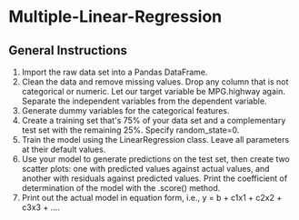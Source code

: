 # Multiple-Linear-Regression

## General Instructions
1. Import the raw data set into a Pandas DataFrame.
2. Clean the data and remove missing values. Drop any column that is not categorical or numeric. Let our target variable be MPG.highway again. Separate the independent variables from the dependent variable.
3. Generate dummy variables for the categorical features.
4. Create a training set that's 75% of your data set and a complementary test set with the remaining 25%. Specify random_state=0.
5. Train the model using the LinearRegression class. Leave all parameters at their default values.
6. Use your model to generate predictions on the test set, then create two scatter plots: one with predicted values against actual values, and another with residuals against predicted values. Print the coefficient of determination of the model with the .score() method.
7. Print out the actual model in equation form, i.e., y = b + c1x1 + c2x2 + c3x3 + ....
